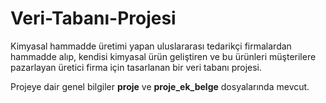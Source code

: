 # Veri-Tabanı-Projesi

Kimyasal hammadde üretimi yapan uluslararası tedarikçi firmalardan hammadde alıp, kendisi kimyasal ürün geliştiren ve bu ürünleri müşterilere pazarlayan üretici firma için tasarlanan bir veri tabanı projesi.

Projeye dair genel bilgiler **proje** ve **proje_ek_belge** dosyalarında mevcut.
